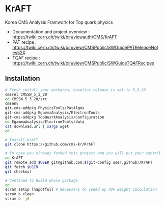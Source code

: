 KrAFT
=====

Korea CMS Analysis Framwork for Top quark physics
  * Documentation and project overview : https://twiki.cern.ch/twiki/bin/viewauth/CMS/KrAFT
  * PAT recipe : https://twiki.cern.ch/twiki/bin/view/CMSPublic/SWGuidePATReleaseNotes52X
  * TQAF recipe : https://twiki.cern.ch/twiki/bin/view/CMSPublic/SWGuideTQAFRecipes

## Installation

```sh
# Fresh install your workarea, baseline release is set to 5_3_20
cmsrel CMSSW_5_3_20
cd CMSSW_5_3_20/src
cmsenv
git-cms-addpkg PhysicsTools/PatAlgos
git-cms-addpkg EgammaAnalysis/ElectronTools
git-cms-addpkg TopQuarkAnalysis/Configuration
cd EgammaAnalysis/ElectronTools/data
cat download.url | xargs wget
cd -

# Install KrAFT
git clone https://github.com/cms-kr/KrAFT

# In case you already forked this project and you will put your contributions...
cd KrAFT
git remote add $USER git@github.com:$(git-config user.github)/KrAFT
git fetch $USER
git checkout

# Continue to build whole package
cd ..
scram setup lhapdffull # Necessary to speed up PDF weight calculation
scram b clean
scram b -j8
```
